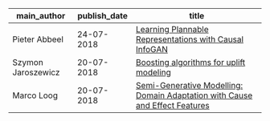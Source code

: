 main_author|publish_date|title
---|---|---
Pieter Abbeel|24-07-2018|[Learning Plannable Representations with Causal InfoGAN](http://arxiv.org/abs/1807.09341v1)
Szymon Jaroszewicz|20-07-2018|[Boosting algorithms for uplift modeling](http://arxiv.org/abs/1807.07909v1)
Marco Loog|20-07-2018|[Semi-Generative Modelling: Domain Adaptation with Cause and Effect   Features](http://arxiv.org/abs/1807.07879v1)
